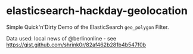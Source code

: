 elasticsearch-hackday-geolocation
=================================

Simple Quick'n'Dirty Demo of the ElasticSearch ```geo_polygon``` Filter.

Data used: local news of @berlinonline - see https://gist.github.com/shrink0r/82af462b281b4b547f0b
